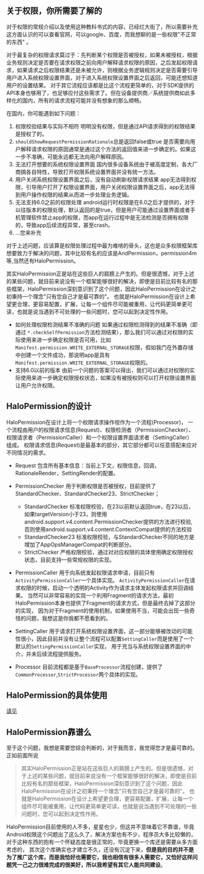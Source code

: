 ## 关于权限，你所需要了解的
对于权限的常规介绍以及使用这种教科书式的内容，已经烂大街了，所以需要补充这方面认识的可以查看官网，可以google、百度，而我想聊的是一些权限"不正常的东西"
。

对于最复杂的权限请求莫过于：先判断某个权限是否被授权，如果未被授权，根据业务规则决定是否要在请求权限之前向用户解释请求权限的原因，之后发起权限请求，如果请求之后权限结果还是未被允许，则根据业务逻辑规则决定是否需要引导用户进入系统权限设置界面，对于进入系统权限设置界面之后返回，可能还想知道用户的设置结果。
对于其它流程应该都是比这个流程更简单的，对于SDK提供的API本身也够用了，也足够应付这些需求了。但在设备提供商／系统提供商如此多样化的国内，所有的请求流程可能并没有想象的那么顺畅。

在国内，你可能遇到如下问题：

1. 权限校验结果与实际不相符
明明没有权限，但是通过API请求得到的权限结果是授权了的。
2. `shouldShowRequestPermissionRationale`总是返回false或true
是否需要向用户解释请求权限的原因通常是通过这个方法的返回值来进一步确定的。如果这一步不准确，可能永远都无法向用户解释原因。
3. 无法打开想要的系统权限设置界面
国内很多设备系统由于被高度定制，各大厂商搞各自特性，导致打开权限系统设置界面并没有统一方法。
4. 用户关闭系统权限设置界面之后，没有自动刷新权限请求结果
app无法得到权限，引导用户打开了权限设置界面，用户关闭权限设置界面之后，app无法得到用户操作权限的结果从而进一步处理业务逻辑。
5. 无法支持6.0之前的权限处理
android运行时权限是在6.0之后才提供的，对于以往版本的权限处理，默认返回的是true，但是用户可能通过设置界面或者手机管理软件禁止app的权限，而app在运行过程中是无法检测是否拥有权限的，导致app后续流程异常，甚至crash。
6. ...您来补充

对于上述问题，应该算是权限处理过程中最为难啃的骨头，这也是众多权限框架库想要致力于解决的问题，其中比较有名的应该是AndPermission，permission4m等,当然还有HaloPermission。

其实HaloPermission正是站在这些巨人的肩膀上产生的。但是很遗憾，对于上述的某些问题，就目前来说没有一个框架能够很好的解决，即使是目前比较有名的那些框架，HaloPermission深刻意识到了这个问题，因此HaloPermission在设计之初秉持一个理念"只有您自己才是最可靠的"。
也就是HaloPermission在设计上希望更合理，更容易配置，扩展，让每一个组件尽可能被重用，让代码更简单更可读，也就是说当遇到不可处理的一些问题时，您可以起到决定性作用。


* 如何处理权限检测结果不准确的问题
如果通过权限检测得到的结果不准确（即通过 `*.checkSelfPermission`方法检测结果），那么我们可以通过对权限的实际使用来进一步确定权限是否可用，比如`Manifest.permission.WRITE_EXTERNAL_STORAGE`权限，假如我门在外置存储中创建一个文件成功，那说明app是具有`Manifest.permission.WRITE_EXTERNAL_STORAGE`权限的。
* 支持6.0以前的版本
由前一个问题的答案可以得出，我们可以通过对权限的实际使用来进一步确定权限授权状态，如果没有被授权则可以打开权限设置界面让用户允许权限。

## HaloPermission的设计
HaloPermission在设计上将一个权限请求操作视作为一个流程(Processor)，
一个流程由用户的权限请求信息(Request)、权限检测者（PermissionChecker）、权限请求者（PermissionCaller）和一个权限设置界面请求者（SettingCaller）组成。
权限请求信息(Request)是最基本的部分，其它部分都可以任意搭配来应对不同情况的需求。

* Request
    包含所有基本信息：当前上下文，权限信息，回调，RationaleRender，SettingRender的配置。

* PermissionChecker
    用于判断权限是否被授权，目前提供了StandardChecker、StandardChecker23、StrictChecker；
    * StandardChecker
    标准权限校验，在23以前默认返回true，在23以后，如果targetVersion小于23，则使用android.support.v4.content.PermissionChecker提供的方法进行校验,否则使用android.support.v4.content.ContextCompat提供的方法校验
    * StandardChecker23
    标准权限校验，与StandardChecker不同的地方是增加了AppOpsManagerCompat的判断部分。
    * StrictChecker
    严格权限校验，通过对对应权限的具体使用确定权限授权状态，目前支持一些常规权限的实现。
* PermissionCaller
    用于向系统发起权限请求申请，目前只有`ActivityPermissionCaller`一个具体实现。
    `ActivityPermissionCaller`在请求权限的时候，启动一个透明的Activity作为请求主体发起权限请求并回调结果。
    当然可以非常容易的实现一个利用Fragment的请求方法，最初HaloPermission本身也提供了Fragment的请求方式，但是最终去掉了这部分的实现，
    因为对于Fragment的使用机制，如果使用不当，可能会出现一些奇怪的问题，我想这是你我都不愿看到的。
* SettingCaller
    用于请求打开系统权限设置界面，这一部分能够被改动的可能性很小，因此目前并没有让整个流程可以配置`SettingCaller`而是使用了一个默认的`SettingPermissionCaller`实现，
    用于充当与系统权限设置界面的中介，并未后续流程提供服务。
* Processor
    目前流程都是基于`BaseProcessor`流程创建，提供了`CommonProcessor`,`StrictProcessor`两个具体的实现。

## HaloPermission的具体使用
[请见](https://github.com/SupLuo/HaloPermission/blob/master/doc/README_USAGE.md)

## HaloPermission靠谱么
至于这个问题，我想是需要您综合判断的，对于我而言，我觉得您才是最可靠的。
正如前面所说
>其实HaloPermission正是站在这些巨人的肩膀上产生的。但是很遗憾，对于上述的某些问题，就目前来说没有一个框架能够很好的解决，即使是目前比较有名的那些框架，HaloPermission深刻意识到了这个问题，因此HaloPermission在设计之初秉持一个理念"只有您自己才是最可靠的"。
 也就是HaloPermission在设计上希望更合理，更容易配置，扩展，让每一个组件尽可能被重用，让代码更简单更可读，也就是说当遇到不可处理的一些问题时，您可以起到决定性作用。

HaloPermission目前使用的人不多，星星也少，但这并不意味着它不靠谱，毕竟Android权限这个问题出了这么久了，解决方案也有不少，程序员大多比较懒的，对于这种东西的抱有一个怀疑态度是很正常的，毕竟更换一个库还是需要从多方面考虑的，
其次这个库确实也才建立不久，还没有沉淀下来，**但是我的目的并不是为了推广这个库，而是我恰好也需要它，我也相信有很多人需要它，又恰好这样问题凭一己之力很难完成的很美好，所以我希望有其它人能共同建设**。
